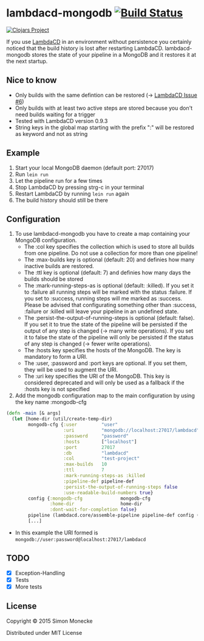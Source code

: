 # lambdacd-mongodb [![Build Status](https://travis-ci.org/SimonMonecke/lambdacd-mongodb.svg?branch=master)](https://travis-ci.org/SimonMonecke/lambdacd-mongodb)

[![Clojars Project](http://clojars.org/lambdacd-mongodb/latest-version.svg)](http://clojars.org/lambdacd-mongodb)

If you use [LambdaCD](https://github.com/flosell/lambdacd) in an environment without persistence you certainly noticed that the build history is lost after restarting LambdaCD. lambdacd-mongodb stores the state of your pipeline in a MongoDB and it restores it at the next startup.

## Nice to know

* Only builds with the same defintion can be restored (-> [LambdaCD Issue #6](https://github.com/flosell/lambdacd/issues/6))
* Only builds with at least two active steps are stored because you don't need builds waiting for a trigger 
* Tested with LambdaCD version 0.9.3
* String keys in the global map starting with the prefix ":" will be restored as keyword and not as string

## Example

1. Start your local MongoDB daemon (default port: 27017)
2. Run `lein run`
3. Let the pipeline run for a few times
4. Stop LambdaCD by pressing strg-c in your terminal
5. Restart LambdaCD by running `lein run` again
6. The build history should still be there

## Configuration

1. To use lambdacd-mongodb you have to create a map containing your MongoDB configuration.
   * The :col key specifies the collection which is used to store all builds from one pipeline. Do not use a collection for more than one pipeline!
   * The :max-builds key is optional (default: 20) and definies how many inactive builds are restored.
   * The :ttl key is optional (default: 7) and definies how many days the builds should be stored
   * The :mark-running-steps-as is optional (default: :killed). If you set it to :failure all running steps will be marked with the status :failure. If you set to :success, running steps will me marked as :success. Please be advised that configurating something other than :success, :failure or :killed will leave your pipeline in an undefined state.
   * The :persist-the-output-of-running-steps is optional (default: false). If you set it to true the state of the pipeline will be persisted if the output of any step is changed (-> many write operations). If you set it to false the state of the pipeline will only be persisted if the status of any step is changed (-> fewer write operations).
   * The :hosts key specifies the hosts of the MongoDB. The key is mandatory to form a URI.
   * The :user, :password and :port keys are optional. If you set them, they will be used to augment the URI.
   * The :uri key specifies the URI of the MongoDB. This key is considered deprecated and will only be used as a fallback if the :hosts key is not specified
2. Add the mongodb configuration map to the main configuration by using the key name :mongodb-cfg

```clojure
(defn -main [& args]
  (let [home-dir (util/create-temp-dir)
        mongodb-cfg {:user         "user"
                     :uri          "mongodb://localhost:27017/lambdacd"
                     :password     "password"
                     :hosts        ["localhost"]
                     :port         27017
                     :db           "lambdacd"
                     :col          "test-project"
                     :max-builds   10
                     :ttl          7
                     :mark-running-steps-as :killed
                     :pipeline-def pipeline-def
                     :persist-the-output-of-running-steps false
                     :use-readable-build-numbers true}
        config {:mongodb-cfg              mongodb-cfg
                :home-dir                 home-dir
                :dont-wait-for-completion false}
        pipeline (lambdacd.core/assemble-pipeline pipeline-def config (mongodb-state/new-mongodb-state config))
        [...]
```

   * In this example the URI formed is `mongodb://user:password@localhost:27017/lambdacd`

## TODO

- [x] Exception-Handling
- [x] Tests
- [x] More tests 

## License

Copyright © 2015 Simon Monecke

Distributed under MIT License
